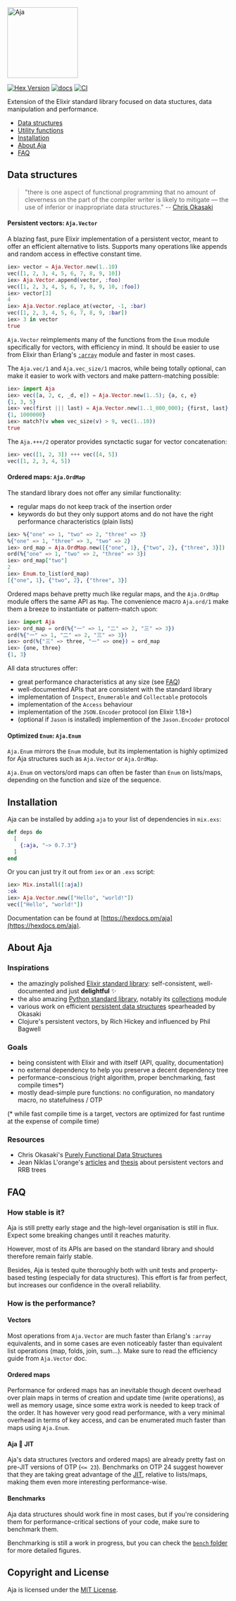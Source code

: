 <img width="160" src="https://raw.githubusercontent.com/sabiwara/aja/main/images/logo_large.png" alt="Aja">

[![Hex Version](https://img.shields.io/hexpm/v/aja.svg)](https://hex.pm/packages/aja)
[![docs](https://img.shields.io/badge/docs-hexpm-blue.svg)](https://hexdocs.pm/aja/)
[![CI](https://github.com/sabiwara/aja/workflows/CI/badge.svg)](https://github.com/sabiwara/aja/actions?query=workflow%3ACI)

Extension of the Elixir standard library focused on data stuctures, data
manipulation and performance.

- [Data structures](#data-structures)
- [Utility functions](#utility-functions)
- [Installation](#installation)
- [About Aja](#about-aja)
- [FAQ](#faq)

## Data structures

> "there is one aspect of functional programming that no amount of cleverness on
> the part of the compiler writer is likely to mitigate — the use of inferior or
> inappropriate data structures." --
> [Chris Okasaki](https://www.cs.tufts.edu/~nr/cs257/archive/chris-okasaki/dissertation.pdf)

#### Persistent vectors: `Aja.Vector`

A blazing fast, pure Elixir implementation of a persistent vector, meant to
offer an efficient alternative to lists. Supports many operations like appends
and random access in effective constant time.

```elixir
iex> vector = Aja.Vector.new(1..10)
vec([1, 2, 3, 4, 5, 6, 7, 8, 9, 10])
iex> Aja.Vector.append(vector, :foo)
vec([1, 2, 3, 4, 5, 6, 7, 8, 9, 10, :foo])
iex> vector[3]
4
iex> Aja.Vector.replace_at(vector, -1, :bar)
vec([1, 2, 3, 4, 5, 6, 7, 8, 9, :bar])
iex> 3 in vector
true
```

`Aja.Vector` reimplements many of the functions from the `Enum` module
specifically for vectors, with efficiency in mind. It should be easier to use
from Elixir than Erlang's [`:array`](https://erlang.org/doc/man/array.html)
module and faster in most cases.

The `Aja.vec/1` and `Aja.vec_size/1` macros, while being totally optional, can
make it easier to work with vectors and make pattern-matching possible:

```elixir
iex> import Aja
iex> vec([a, 2, c, _d, e]) = Aja.Vector.new(1..5); {a, c, e}
{1, 3, 5}
iex> vec(first ||| last) = Aja.Vector.new(1..1_000_000); {first, last}
{1, 1000000}
iex> match?(v when vec_size(v) > 9, vec(1..10))
true
```

The `Aja.+++/2` operator provides synctactic sugar for vector concatenation:

```elixir
iex> vec([1, 2, 3]) +++ vec([4, 5])
vec([1, 2, 3, 4, 5])
```

#### Ordered maps: `Aja.OrdMap`

The standard library does not offer any similar functionality:

- regular maps do not keep track of the insertion order
- keywords do but they only support atoms and do not have the right performance
  characteristics (plain lists)

```elixir
iex> %{"one" => 1, "two" => 2, "three" => 3}
%{"one" => 1, "three" => 3, "two" => 2}
iex> ord_map = Aja.OrdMap.new([{"one", 1}, {"two", 2}, {"three", 3}])
ord(%{"one" => 1, "two" => 2, "three" => 3})
iex> ord_map["two"]
2
iex> Enum.to_list(ord_map)
[{"one", 1}, {"two", 2}, {"three", 3}]
```

Ordered maps behave pretty much like regular maps, and the `Aja.OrdMap` module
offers the same API as `Map`. The convenience macro `Aja.ord/1` make them a
breeze to instantiate or pattern-match upon:

```elixir
iex> import Aja
iex> ord_map = ord(%{"一" => 1, "二" => 2, "三" => 3})
ord(%{"一" => 1, "二" => 2, "三" => 3})
iex> ord(%{"三" => three, "一" => one}) = ord_map
iex> {one, three}
{1, 3}
```

All data structures offer:

- great performance characteristics at any size (see [FAQ](#faq))
- well-documented APIs that are consistent with the standard library
- implementation of `Inspect`, `Enumerable` and `Collectable` protocols
- implementation of the `Access` behaviour
- implementation of the `JSON.Encoder` protocol (on Elixir 1.18+)
- (optional if `Jason` is installed) implemention of the `Jason.Encoder`
  protocol

#### Optimized `Enum`: `Aja.Enum`

`Aja.Enum` mirrors the `Enum` module, but its implementation is highly optimized
for Aja structures such as `Aja.Vector` or `Aja.OrdMap`.

`Aja.Enum` on vectors/ord maps can often be faster than `Enum` on lists/maps,
depending on the function and size of the sequence.

## Installation

Aja can be installed by adding `aja` to your list of dependencies in `mix.exs`:

```elixir
def deps do
  [
    {:aja, "~> 0.7.3"}
  ]
end
```

Or you can just try it out from `iex` or an `.exs` script:

```elixir
iex> Mix.install([:aja])
:ok
iex> Aja.Vector.new(["Hello", "world!"])
vec(["Hello", "world!"])
```

Documentation can be found at [https://hexdocs.pm/aja](https://hexdocs.pm/aja).

## About Aja

### Inspirations

- the amazingly polished [Elixir standard library](https://hexdocs.pm/elixir):
  self-consistent, well-documented and just **delightful** ✨️
- the also amazing
  [Python standard library](https://docs.python.org/3/library/), notably its
  [collections](https://docs.python.org/3/library/collections.html) module
- various work on efficient
  [persistent data structures](https://en.wikipedia.org/wiki/Persistent_data_structure)
  spearheaded by Okasaki
- Clojure's persistent vectors, by Rich Hickey and influenced by Phil Bagwell

### Goals

- being consistent with Elixir and with itself (API, quality, documentation)
- no external dependency to help you preserve a decent dependency tree
- performance-conscious (right algorithm, proper benchmarking, fast compile
  times\*)
- mostly dead-simple pure functions: no configuration, no mandatory macro, no
  statefulness / OTP

(\* while fast compile time is a target, vectors are optimized for fast runtime
at the expense of compile time)

### Resources

- Chris Okasaki's
  [Purely Functional Data Structures](https://www.cs.tufts.edu/~nr/cs257/archive/chris-okasaki/dissertation.pdf)
- Jean Niklas L'orange's
  [articles](https://hypirion.com/musings/understanding-persistent-vector-pt-1)
  and [thesis](https://hypirion.com/thesis.pdf) about persistent vectors and RRB
  trees

## FAQ

### How stable is it?

Aja is still pretty early stage and the high-level organisation is still in
flux. Expect some breaking changes until it reaches maturity.

However, most of its APIs are based on the standard library and should therefore
remain fairly stable.

Besides, Aja is tested quite thoroughly both with unit tests and property-based
testing (especially for data structures). This effort is far from perfect, but
increases our confidence in the overall reliability.

### How is the performance?

#### Vectors

Most operations from `Aja.Vector` are much faster than Erlang's `:array`
equivalents, and in some cases are even noticeably faster than equivalent list
operations (map, folds, join, sum...). Make sure to read the efficiency guide
from `Aja.Vector` doc.

#### Ordered maps

Performance for ordered maps has an inevitable though decent overhead over plain
maps in terms of creation and update time (write operations), as well as memory
usage, since some extra work is needed to keep track of the order. It has
however very good read performance, with a very minimal overhead in terms of key
access, and can be enumerated much faster than maps using `Aja.Enum`.

#### Aja 💖️ JIT

Aja's data structures (vectors and ordered maps) are already pretty fast on
pre-JIT versions of OTP (`<= 23`). Benchmarks on OTP 24 suggest however that
they are taking great advantage of the
[JIT](https://blog.erlang.org/a-first-look-at-the-jit/), relative to lists/maps,
making them even more interesting performance-wise.

#### Benchmarks

Aja data structures should work fine in most cases, but if you're considering
them for performance-critical sections of your code, make sure to benchmark
them.

Benchmarking is still a work in progress, but you can check the
[`bench` folder](https://github.com/sabiwara/aja/blob/main/bench) for more
detailed figures.

## Copyright and License

Aja is licensed under the [MIT License](LICENSE.md).

